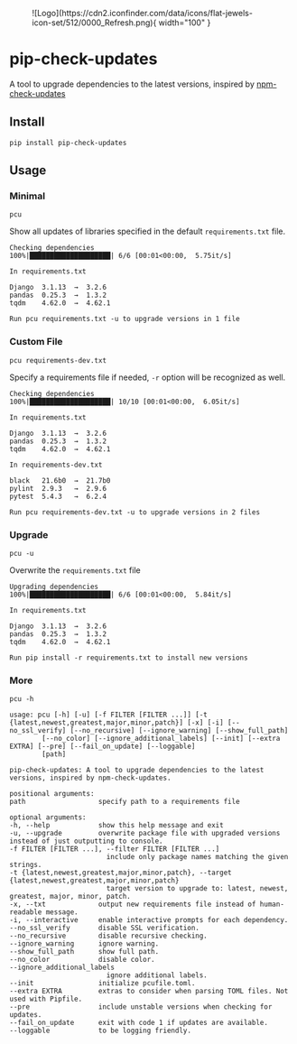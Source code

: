 <figure markdown>
![Logo](https://cdn2.iconfinder.com/data/icons/flat-jewels-icon-set/512/0000_Refresh.png){ width="100" }
</figure>

# pip-check-updates

A tool to upgrade dependencies to the latest versions, inspired by [npm-check-updates](https://www.npmjs.com/package/npm-check-updates)

## Install

    pip install pip-check-updates

## Usage

### Minimal

    pcu

Show all updates of libraries specified in the default `requirements.txt` file.

```{ .text .no-copy }
Checking dependencies
100%|████████████████████| 6/6 [00:01<00:00,  5.75it/s]

In requirements.txt

Django  3.1.13  →  3.2.6
pandas  0.25.3  →  1.3.2
tqdm    4.62.0  →  4.62.1

Run pcu requirements.txt -u to upgrade versions in 1 file
```

### Custom File

    pcu requirements-dev.txt

Specify a requirements file if needed, `-r` option will be recognized as well.

```{ .text .no-copy }
Checking dependencies
100%|████████████████████| 10/10 [00:01<00:00,  6.05it/s]

In requirements.txt

Django  3.1.13  →  3.2.6
pandas  0.25.3  →  1.3.2
tqdm    4.62.0  →  4.62.1

In requirements-dev.txt

black   21.6b0  →  21.7b0
pylint  2.9.3   →  2.9.6
pytest  5.4.3   →  6.2.4

Run pcu requirements-dev.txt -u to upgrade versions in 2 files
```

### Upgrade

    pcu -u

Overwrite the `requirements.txt` file

```{ .text .no-copy }
Upgrading dependencies
100%|████████████████████| 6/6 [00:01<00:00,  5.84it/s]

In requirements.txt

Django  3.1.13  →  3.2.6
pandas  0.25.3  →  1.3.2
tqdm    4.62.0  →  4.62.1

Run pip install -r requirements.txt to install new versions
```

### More

    pcu -h

```{ .text .no-copy }
usage: pcu [-h] [-u] [-f FILTER [FILTER ...]] [-t {latest,newest,greatest,major,minor,patch}] [-x] [-i] [--no_ssl_verify] [--no_recursive] [--ignore_warning] [--show_full_path]
        [--no_color] [--ignore_additional_labels] [--init] [--extra EXTRA] [--pre] [--fail_on_update] [--loggable]
        [path]

pip-check-updates: A tool to upgrade dependencies to the latest versions, inspired by npm-check-updates.

positional arguments:
path                  specify path to a requirements file

optional arguments:
-h, --help            show this help message and exit
-u, --upgrade         overwrite package file with upgraded versions instead of just outputting to console.
-f FILTER [FILTER ...], --filter FILTER [FILTER ...]
                        include only package names matching the given strings.
-t {latest,newest,greatest,major,minor,patch}, --target {latest,newest,greatest,major,minor,patch}
                        target version to upgrade to: latest, newest, greatest, major, minor, patch.
-x, --txt             output new requirements file instead of human-readable message.
-i, --interactive     enable interactive prompts for each dependency.
--no_ssl_verify       disable SSL verification.
--no_recursive        disable recursive checking.
--ignore_warning      ignore warning.
--show_full_path      show full path.
--no_color            disable color.
--ignore_additional_labels
                        ignore additional labels.
--init                initialize pcufile.toml.
--extra EXTRA         extras to consider when parsing TOML files. Not used with Pipfile.
--pre                 include unstable versions when checking for updates.
--fail_on_update      exit with code 1 if updates are available.
--loggable            to be logging friendly.
```
